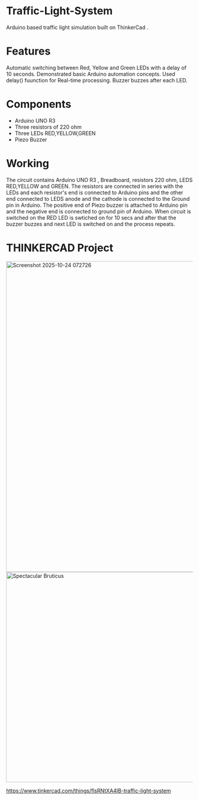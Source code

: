 # Traffic-Light-System
Arduino based  traffic light simulation built  on ThinkerCad .
# Features
Automatic switching between Red, Yellow and Green LEDs with a delay of 10 seconds.
Demonstrated basic Arduino automation concepts.
Used delay() fuunction for Real-time processing.
Buzzer buzzes after each LED.
# Components
* Arduino UNO R3
* Three resistors of 220 ohm
* Three LEDs RED,YELLOW,GREEN
* Piezo Buzzer
# Working
The circuit contains Arduino UNO R3 , Breadboard, resistors 220 ohm, LEDS RED,YELLOW and GREEN. The resistors are connected in series with the LEDs and each resistor's end is connected to Arduino pins and the other end connected to LEDS anode and the cathode is connected to the Ground pin in Arduino. The positive end of Piezo buzzer is attached to Arduino pin and the negative end is connected to ground pin of Arduino. When circuit is switched on the RED LED is swtiched on for 10 secs and after that the buzzer buzzes and next LED is switched on and the process repeats.
# THINKERCAD Project
<img width="1507" height="839" alt="Screenshot 2025-10-24 072726" src="https://github.com/user-attachments/assets/fefb0cb6-7e9c-4b3b-aaf8-fe298d171c9a" />



<img width="1280" height="568" alt="Spectacular Bruticus" src="https://github.com/user-attachments/assets/5887555f-bc96-4f6f-8caf-53f65821c13a" />

https://www.tinkercad.com/things/flsRNtXA4IB-traffic-light-system
